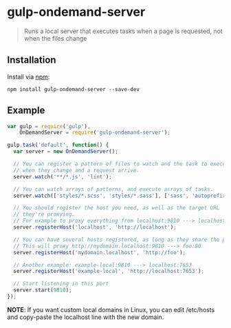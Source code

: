
# gulp-ondemand-server

> Runs a local server that executes tasks when a page is requested, not when the files change


## Installation

Install via [npm](https://npmjs.org/package/gulp-ondemand-server):

```
npm install gulp-ondemand-server --save-dev
```


## Example

```js
var gulp = require('gulp'),
    OnDemandServer = require('gulp-ondemand-server');

gulp.task('default', function() {
  var server = new OnDemandServer();

  // You can register a pattern of files to watch and the task to execute
  // when they change and a request arrive.
  server.watch('**/*.js', 'lint');

  // You can watch arrays of patterns, and execute arrays of tasks.
  server.watch(['styles/*.scss', 'styles/*.sass'], ['sass', 'autoprefixer']);

  // You should register the host you need, as well as the target URL
  // they're proxying.
  // For example to proxy everything from localhost:9810 ---> localhost:80
  server.registerHost('localhost', 'http://localhost');

  // You can have several hosts registered, as long as they share the proxy port
  // This will proxy http://mydomain.localhost:9810 ---> foo:80
  server.registerHost('mydomain.localhost', 'http://foo');

  // Another example: example-local:9810 ---> localhost:7653
  server.registerHost('example-local', 'http://localhost:7653');

  // Start listening in this port
  server.start(9810);
});
```

**NOTE**: If you want custom local domains in Linux, you can edit /etc/hosts
and copy-paste the localhost line with the new domain.


